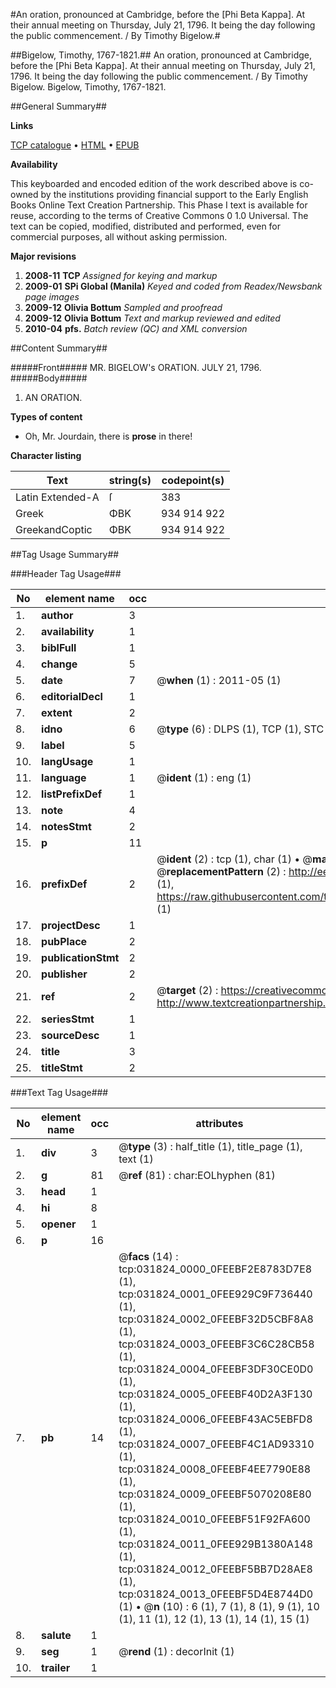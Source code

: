 #An oration, pronounced at Cambridge, before the [Phi Beta Kappa]. At their annual meeting on Thursday, July 21, 1796. It being the day following the public commencement. / By Timothy Bigelow.#

##Bigelow, Timothy, 1767-1821.##
An oration, pronounced at Cambridge, before the [Phi Beta Kappa]. At their annual meeting on Thursday, July 21, 1796. It being the day following the public commencement. / By Timothy Bigelow.
Bigelow, Timothy, 1767-1821.

##General Summary##

**Links**

[TCP catalogue](http://www.ota.ox.ac.uk/tcp/)  • 
[HTML](http://tei.it.ox.ac.uk/tcp/Texts-HTML/free/N24/N24061.html)  • 
[EPUB](http://tei.it.ox.ac.uk/tcp/Texts-EPUB/free/N24/N24061.epub)

**Availability**

This keyboarded and encoded edition of the
	       work described above is co-owned by the institutions
	       providing financial support to the Early English Books
	       Online Text Creation Partnership. This Phase I text is
	       available for reuse, according to the terms of Creative
	       Commons 0 1.0 Universal. The text can be copied,
	       modified, distributed and performed, even for
	       commercial purposes, all without asking permission.

**Major revisions**

1. __2008-11__ __TCP__ *Assigned for keying and markup*
1. __2009-01__ __SPi Global (Manila)__ *Keyed and coded from Readex/Newsbank page images*
1. __2009-12__ __Olivia Bottum__ *Sampled and proofread*
1. __2009-12__ __Olivia Bottum__ *Text and markup reviewed and edited*
1. __2010-04__ __pfs.__ *Batch review (QC) and XML conversion*

##Content Summary##

#####Front#####
MR. BIGELOW's ORATION. JULY 21, 1796.
#####Body#####

1. AN ORATION.

**Types of content**

  * Oh, Mr. Jourdain, there is **prose** in there!

**Character listing**


|Text|string(s)|codepoint(s)|
|---|---|---|
|Latin Extended-A|ſ|383|
|Greek|ΦΒΚ|934 914 922|
|GreekandCoptic|ΦΒΚ|934 914 922|

##Tag Usage Summary##

###Header Tag Usage###

|No|element name|occ|attributes|
|---|---|---|---|
|1.|__author__|3||
|2.|__availability__|1||
|3.|__biblFull__|1||
|4.|__change__|5||
|5.|__date__|7| @__when__ (1) : 2011-05 (1)|
|6.|__editorialDecl__|1||
|7.|__extent__|2||
|8.|__idno__|6| @__type__ (6) : DLPS (1), TCP (1), STC (1), NOTIS (1), IMAGE-SET (1), EVANS-CITATION (1)|
|9.|__label__|5||
|10.|__langUsage__|1||
|11.|__language__|1| @__ident__ (1) : eng (1)|
|12.|__listPrefixDef__|1||
|13.|__note__|4||
|14.|__notesStmt__|2||
|15.|__p__|11||
|16.|__prefixDef__|2| @__ident__ (2) : tcp (1), char (1)  •  @__matchPattern__ (2) : ([0-9\-]+):([0-9IVX]+) (1), (.+) (1)  •  @__replacementPattern__ (2) : http://eebo.chadwyck.com/downloadtiff?vid=$1&page=$2 (1), https://raw.githubusercontent.com/textcreationpartnership/Texts/master/tcpchars.xml#$1 (1)|
|17.|__projectDesc__|1||
|18.|__pubPlace__|2||
|19.|__publicationStmt__|2||
|20.|__publisher__|2||
|21.|__ref__|2| @__target__ (2) : https://creativecommons.org/publicdomain/zero/1.0/ (1), http://www.textcreationpartnership.org/docs/. (1)|
|22.|__seriesStmt__|1||
|23.|__sourceDesc__|1||
|24.|__title__|3||
|25.|__titleStmt__|2||


###Text Tag Usage###

|No|element name|occ|attributes|
|---|---|---|---|
|1.|__div__|3| @__type__ (3) : half_title (1), title_page (1), text (1)|
|2.|__g__|81| @__ref__ (81) : char:EOLhyphen (81)|
|3.|__head__|1||
|4.|__hi__|8||
|5.|__opener__|1||
|6.|__p__|16||
|7.|__pb__|14| @__facs__ (14) : tcp:031824_0000_0FEEBF2E8783D7E8 (1), tcp:031824_0001_0FEE929C9F736440 (1), tcp:031824_0002_0FEEBF32D5CBF8A8 (1), tcp:031824_0003_0FEEBF3C6C28CB58 (1), tcp:031824_0004_0FEEBF3DF30CE0D0 (1), tcp:031824_0005_0FEEBF40D2A3F130 (1), tcp:031824_0006_0FEEBF43AC5EBFD8 (1), tcp:031824_0007_0FEEBF4C1AD93310 (1), tcp:031824_0008_0FEEBF4EE7790E88 (1), tcp:031824_0009_0FEEBF5070208E80 (1), tcp:031824_0010_0FEEBF51F92FA600 (1), tcp:031824_0011_0FEE929B1380A148 (1), tcp:031824_0012_0FEEBF5BB7D28AE8 (1), tcp:031824_0013_0FEEBF5D4E8744D0 (1)  •  @__n__ (10) : 6 (1), 7 (1), 8 (1), 9 (1), 10 (1), 11 (1), 12 (1), 13 (1), 14 (1), 15 (1)|
|8.|__salute__|1||
|9.|__seg__|1| @__rend__ (1) : decorInit (1)|
|10.|__trailer__|1||
